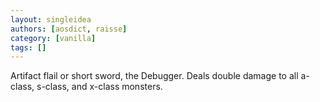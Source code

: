 ```yaml
---
layout: singleidea
authors: [aosdict, raisse]
category: [vanilla]
tags: []
---
```

Artifact flail or short sword, the Debugger. Deals double damage to all a-class, s-class, and x-class monsters.

